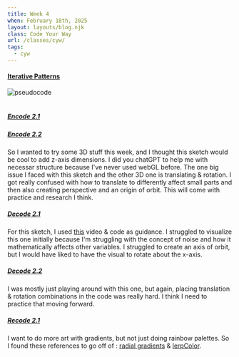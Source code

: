 ```yaml
---
title: Week 4
when: February 18th, 2025
layout: layouts/blog.njk
class: Code Your Way
url: /classes/cyw/
tags:
  - cyw
---
```


#### <a target="_blank" href="https://github.com/olivia-em/codeyourway">Iterative Patterns</a>

<div class="img-div">
<img class="blog-img" alt="pseudocode" src="https://cdn.glitch.me/d7ac8ce9-d6b5-4915-b92c-e6f0bf0d0c29/IMG_6303.jpg?v=1740355736091">
</div>
 <br>

##### <a target="_blank" href="https://olivia-em.github.io/codeyourway/decode/decode8/index.html">Encode 2.1</a>

##### <a target="_blank" href="https://olivia-em.github.io/codeyourway/decode/decode9/index.html">Encode 2.2</a>

So I wanted to try some 3D stuff this week, and I thought this sketch would be cool to add z-axis dimensions. I did you chatGPT
to help me with necessar structure because I've never used webGL before. The one big issue I faced with this sketch and the other 3D one is 
translating & rotation. I got really confused with how to translate to differently affect small parts and then also creating perspective and an origin of orbit. 
This will come with practice and research I think. 

 
##### <a target="_blank" href="https://olivia-em.github.io/codeyourway/decode/decode10/index.html">Decode 2.1</a> 

For this sketch, I used <a target="_blank" href="https://www.youtube.com/watch?v=m3_eUixh89I">this</a> video & code as guidance. I struggled to visualize this one initially because I'm struggling with the concept of noise and 
how it mathematically affects other variables. I struggled to create an axis of orbit, but I would have liked to have the visual to rotate about the x-axis.  
 
##### <a target="_blank" href="https://olivia-em.github.io/codeyourway/decode/decode11/index.html">Decode 2.2</a>

I was mostly just playing around with this one, but again, placing translation & rotation combinations in the code was really hard. I think I need to practice that moving forward. 
 
##### <a target="_blank" href="https://olivia-em.github.io/codeyourway/recode/recode4/index.html">Recode 2.1</a>

I want to do more art with gradients, but not just doing rainbow palettes. So I found these references to go off of : <a target="_blank" href="https://editor.p5js.org/p5/sketches/Color:_Radial_Gradient">radial gradients</a> & <a target="_blank" href="https://p5js.org/reference/p5/lerpColor/"> lerpColor</a>.


